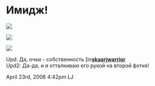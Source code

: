 # Имидж!

![](http://static.flickr.com/56/133647502_3df859e0a1.jpg)

![](http://static.flickr.com/48/133647828_fb1b556797.jpg)

![](http://static.flickr.com/53/133653532_e16f0c277f.jpg)

Upd: Да, очки - собственность
[<img src="http://stat.livejournal.com/img/userinfo.gif"
style="border: 0pt none ; vertical-align: bottom;" width="17"
height="17" alt="[info]" />](http://skaarjwarrior.livejournal.com/profile)[**skaarjwarrior**](http://skaarjwarrior.livejournal.com/)  
Upd2: Да-да, и я отталкиваю его рукой на второй фотке!

<span id="timestamp"> April 23rd, 2006 4:42pm </span> <span
class="tag">LJ</span>
